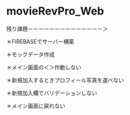 # movieRevPro_Web

残り課題－－－－－－－－－－－－－－＞

＊FIREBASEでサーバー構築

＊モックデータ作成

＊メイン画面の＜＞作動しない

＊新規加入するときプロフィール写真を選べない

＊新規加入欄でバリデーションしない

＊メイン画面に戻れない
